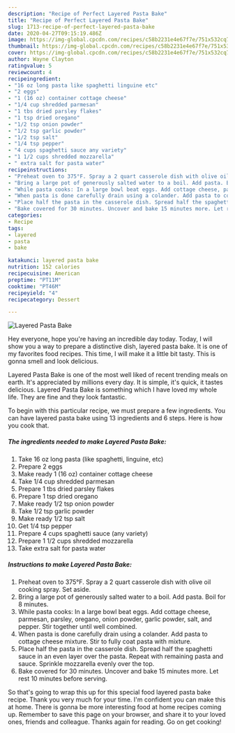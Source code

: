 ```yaml
---
description: "Recipe of Perfect Layered Pasta Bake"
title: "Recipe of Perfect Layered Pasta Bake"
slug: 1713-recipe-of-perfect-layered-pasta-bake
date: 2020-04-27T09:15:19.486Z
image: https://img-global.cpcdn.com/recipes/c58b2231e4e67f7e/751x532cq70/layered-pasta-bake-recipe-main-photo.jpg
thumbnail: https://img-global.cpcdn.com/recipes/c58b2231e4e67f7e/751x532cq70/layered-pasta-bake-recipe-main-photo.jpg
cover: https://img-global.cpcdn.com/recipes/c58b2231e4e67f7e/751x532cq70/layered-pasta-bake-recipe-main-photo.jpg
author: Wayne Clayton
ratingvalue: 5
reviewcount: 4
recipeingredient:
- "16 oz long pasta like spaghetti linguine etc"
- "2 eggs"
- "1 (16 oz) container cottage cheese"
- "1/4 cup shredded parmesan"
- "1 tbs dried parsley flakes"
- "1 tsp dried oregano"
- "1/2 tsp onion powder"
- "1/2 tsp garlic powder"
- "1/2 tsp salt"
- "1/4 tsp pepper"
- "4 cups spaghetti sauce any variety"
- "1 1/2 cups shredded mozzarella"
- " extra salt for pasta water"
recipeinstructions:
- "Preheat oven to 375°F. Spray a 2 quart casserole dish with olive oil cooking spray. Set aside."
- "Bring a large pot of generously salted water to a boil. Add pasta. Boil for 8 minutes."
- "While pasta cooks: In a large bowl beat eggs. Add cottage cheese, parmesan, parsley, oregano, onion powder, garlic powder, salt, and pepper. Stir together until well combined."
- "When pasta is done carefully drain using a colander. Add pasta to cottage cheese mixture. Stir to fully coat pasta with mixture."
- "Place half the pasta in the casserole dish. Spread half the spaghetti sauce in an even layer over the pasta. Repeat with remaining pasta and sauce. Sprinkle mozzarella evenly over the top."
- "Bake covered for 30 minutes. Uncover and bake 15 minutes more. Let rest 10 minutes before serving."
categories:
- Recipe
tags:
- layered
- pasta
- bake

katakunci: layered pasta bake 
nutrition: 152 calories
recipecuisine: American
preptime: "PT11M"
cooktime: "PT46M"
recipeyield: "4"
recipecategory: Dessert

---
```



![Layered Pasta Bake](https://img-global.cpcdn.com/recipes/c58b2231e4e67f7e/751x532cq70/layered-pasta-bake-recipe-main-photo.jpg)

Hey everyone, hope you're having an incredible day today. Today, I will show you a way to prepare a distinctive dish, layered pasta bake. It is one of my favorites food recipes. This time, I will make it a little bit tasty. This is gonna smell and look delicious.



Layered Pasta Bake is one of the most well liked of recent trending meals on earth. It's appreciated by millions every day. It is simple, it's quick, it tastes delicious. Layered Pasta Bake is something which I have loved my whole life. They are fine and they look fantastic.


To begin with this particular recipe, we must prepare a few ingredients. You can have layered pasta bake using 13 ingredients and 6 steps. Here is how you cook that.

<!--inarticleads1-->

##### The ingredients needed to make Layered Pasta Bake:

1. Take 16 oz long pasta (like spaghetti, linguine, etc)
1. Prepare 2 eggs
1. Make ready 1 (16 oz) container cottage cheese
1. Take 1/4 cup shredded parmesan
1. Prepare 1 tbs dried parsley flakes
1. Prepare 1 tsp dried oregano
1. Make ready 1/2 tsp onion powder
1. Take 1/2 tsp garlic powder
1. Make ready 1/2 tsp salt
1. Get 1/4 tsp pepper
1. Prepare 4 cups spaghetti sauce (any variety)
1. Prepare 1 1/2 cups shredded mozzarella
1. Take  extra salt for pasta water




<!--inarticleads2-->

##### Instructions to make Layered Pasta Bake:

1. Preheat oven to 375°F. Spray a 2 quart casserole dish with olive oil cooking spray. Set aside.
1. Bring a large pot of generously salted water to a boil. Add pasta. Boil for 8 minutes.
1. While pasta cooks: In a large bowl beat eggs. Add cottage cheese, parmesan, parsley, oregano, onion powder, garlic powder, salt, and pepper. Stir together until well combined.
1. When pasta is done carefully drain using a colander. Add pasta to cottage cheese mixture. Stir to fully coat pasta with mixture.
1. Place half the pasta in the casserole dish. Spread half the spaghetti sauce in an even layer over the pasta. Repeat with remaining pasta and sauce. Sprinkle mozzarella evenly over the top.
1. Bake covered for 30 minutes. Uncover and bake 15 minutes more. Let rest 10 minutes before serving.




So that's going to wrap this up for this special food layered pasta bake recipe. Thank you very much for your time. I'm confident you can make this at home. There is gonna be more interesting food at home recipes coming up. Remember to save this page on your browser, and share it to your loved ones, friends and colleague. Thanks again for reading. Go on get cooking!
